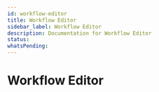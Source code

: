 ```yaml
---
id: workflow-editor
title: Workflow Editor
sidebar_label: Workflow Editor
description: Documentation for Workflow Editor
status: 
whatsPending: 
---
```


# Workflow Editor

